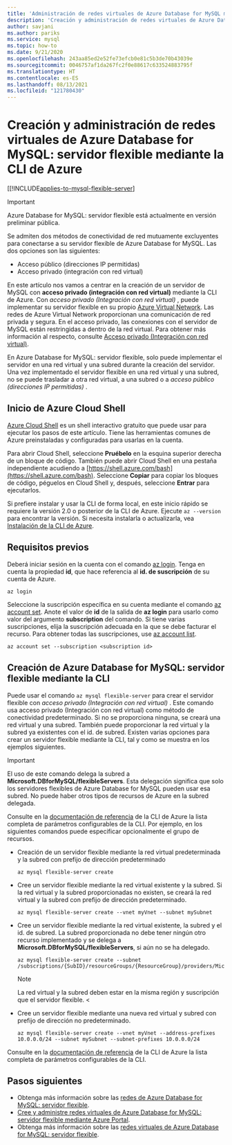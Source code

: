```yaml
---
title: 'Administración de redes virtuales de Azure Database for MySQL mediante la CLI de Azure: servidor flexible'
description: 'Creación y administración de redes virtuales de Azure Database for MySQL: servidor flexible mediante la CLI de Azure'
author: savjani
ms.author: pariks
ms.service: mysql
ms.topic: how-to
ms.date: 9/21/2020
ms.openlocfilehash: 243aa85ed2e52fe73efcb0e81c5b3de70b43039e
ms.sourcegitcommit: 0046757af1da267fc2f0e88617c633524883795f
ms.translationtype: HT
ms.contentlocale: es-ES
ms.lasthandoff: 08/13/2021
ms.locfileid: "121780430"
---
```

# <a name="create-and-manage-virtual-networks-for-azure-database-for-mysql---flexible-server-using-the-azure-cli"></a>Creación y administración de redes virtuales de Azure Database for MySQL: servidor flexible mediante la CLI de Azure

[[!INCLUDE[applies-to-mysql-flexible-server](../includes/applies-to-mysql-flexible-server.md)]

> [!IMPORTANT]
> Azure Database for MySQL: servidor flexible está actualmente en versión preliminar pública.

Se admiten dos métodos de conectividad de red mutuamente excluyentes para conectarse a su servidor flexible de Azure Database for MySQL. Las dos opciones son las siguientes:

- Acceso público (direcciones IP permitidas)
- Acceso privado (integración con red virtual)

En este artículo nos vamos a centrar en la creación de un servidor de MySQL con **acceso privado (integración con red virtual)** mediante la CLI de Azure. Con *acceso privado (Integración con red virtual)* , puede implementar su servidor flexible en su propio [Azure Virtual Network](../../virtual-network/virtual-networks-overview.md). Las redes de Azure Virtual Network proporcionan una comunicación de red privada y segura. En el acceso privado, las conexiones con el servidor de MySQL están restringidas a dentro de la red virtual. Para obtener más información al respecto, consulte [Acceso privado (Integración con red virtual)](./concepts-networking-vnet.md).

En Azure Database for MySQL: servidor flexible, solo puede implementar el servidor en una red virtual y una subred durante la creación del servidor. Una vez implementado el servidor flexible en una red virtual y una subred, no se puede trasladar a otra red virtual, a una subred o a *acceso público (direcciones IP permitidas)* .

## <a name="launch-azure-cloud-shell"></a>Inicio de Azure Cloud Shell

[Azure Cloud Shell](../../cloud-shell/overview.md) es un shell interactivo gratuito que puede usar para ejecutar los pasos de este artículo. Tiene las herramientas comunes de Azure preinstaladas y configuradas para usarlas en la cuenta.

Para abrir Cloud Shell, seleccione **Pruébelo** en la esquina superior derecha de un bloque de código. También puede abrir Cloud Shell en una pestaña independiente acudiendo a [https://shell.azure.com/bash](https://shell.azure.com/bash). Seleccione **Copiar** para copiar los bloques de código, péguelos en Cloud Shell y, después, seleccione **Entrar** para ejecutarlos.

Si prefiere instalar y usar la CLI de forma local, en este inicio rápido se requiere la versión 2.0 o posterior de la CLI de Azure. Ejecute `az --version` para encontrar la versión. Si necesita instalarla o actualizarla, vea [Instalación de la CLI de Azure](/cli/azure/install-azure-cli).

## <a name="prerequisites"></a>Requisitos previos

Deberá iniciar sesión en la cuenta con el comando [az login](/cli/azure/reference-index#az_login). Tenga en cuenta la propiedad **id**, que hace referencia al **id. de suscripción** de su cuenta de Azure.

```azurecli-interactive
az login
```

Seleccione la suscripción específica en su cuenta mediante el comando [az account set](/cli/azure/account#az_account_set). Anote el valor de **id** de la salida de **az login** para usarlo como valor del argumento **subscription** del comando. Si tiene varias suscripciones, elija la suscripción adecuada en la que se debe facturar el recurso. Para obtener todas las suscripciones, use [az account list](/cli/azure/account#az_account_list).

```azurecli
az account set --subscription <subscription id>
```

## <a name="create-azure-database-for-mysql-flexible-server-using-cli"></a>Creación de Azure Database for MySQL: servidor flexible mediante la CLI
Puede usar el comando `az mysql flexible-server` para crear el servidor flexible con *acceso privado (Integración con red virtual)* . Este comando usa acceso privado (Integración con red virtual) como método de conectividad predeterminado. Si no se proporciona ninguna, se creará una red virtual y una subred. También puede proporcionar la red virtual y la subred ya existentes con el id. de subred. <!-- You can provide the **vnet**,**subnet**,**vnet-address-prefix** or**subnet-address-prefix** to customize the virtual network and subnet.--> Existen varias opciones para crear un servidor flexible mediante la CLI, tal y como se muestra en los ejemplos siguientes.

>[!Important]
> El uso de este comando delega la subred a **Microsoft.DBforMySQL/flexibleServers**. Esta delegación significa que solo los servidores flexibles de Azure Database for MySQL pueden usar esa subred. No puede haber otros tipos de recursos de Azure en la subred delegada.
>

Consulte en la [documentación de referencia](/cli/azure/mysql/flexible-server) de la CLI de Azure la lista completa de parámetros configurables de la CLI. Por ejemplo, en los siguientes comandos puede especificar opcionalmente el grupo de recursos.

- Creación de un servidor flexible mediante la red virtual predeterminada y la subred con prefijo de dirección predeterminado
    ```azurecli-interactive
    az mysql flexible-server create
    ```
- Cree un servidor flexible mediante la red virtual existente y la subred. Si la red virtual y la subred proporcionadas no existen, se creará la red virtual y la subred con prefijo de dirección predeterminado.
    ```azurecli-interactive
    az mysql flexible-server create --vnet myVnet --subnet mySubnet
    ```

- Cree un servidor flexible mediante la red virtual existente, la subred y el id. de subred. La subred proporcionada no debe tener ningún otro recurso implementado y se delega a **Microsoft.DBforMySQL/flexibleServers**, si aún no se ha delegado.
    ```azurecli-interactive
    az mysql flexible-server create --subnet /subscriptions/{SubID}/resourceGroups/{ResourceGroup}/providers/Microsoft.Network/virtualNetworks/{VNetName}/subnets/{SubnetName}
    ```
    > [!Note]
    > La red virtual y la subred deben estar en la misma región y suscripción que el servidor flexible.
<
- Cree un servidor flexible mediante una nueva red virtual y subred con prefijo de dirección no predeterminado.
    ```azurecli-interactive
    az mysql flexible-server create --vnet myVnet --address-prefixes 10.0.0.0/24 --subnet mySubnet --subnet-prefixes 10.0.0.0/24
    ```
Consulte en la [documentación de referencia](/cli/azure/mysql/flexible-server) de la CLI de Azure la lista completa de parámetros configurables de la CLI.


## <a name="next-steps"></a>Pasos siguientes
- Obtenga más información sobre las [redes de Azure Database for MySQL: servidor flexible](./concepts-networking.md).
- [Cree y administre redes virtuales de Azure Database for MySQL: servidor flexible mediante Azure Portal](./how-to-manage-virtual-network-portal.md).
- Obtenga más información sobre las [redes virtuales de Azure Database for MySQL: servidor flexible](./concepts-networking-vnet.md#private-access-vnet-integration).